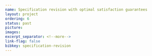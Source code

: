```yaml
---
name: Specification revision with optimal satisfaction guarantees
layout: project
ordering: 6
status: past
picture:
images:
excerpt_separator: <!--more-->
link-flag: false
bibkey: specification-revision
---
```

